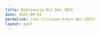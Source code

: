 ```yaml
---
title: Biblioasia Oct Dec 2021
date: 2021-09-01
permalink: /vol-17/issue-3/oct-dec-2021/
layout: post
---
```

